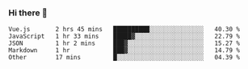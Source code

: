 ### Hi there 👋

<!--
**hjklink/hjklink** is a ✨ _special_ ✨ repository because its `README.md` (this file) appears on your GitHub profile.

Here are some ideas to get you started:

- 🔭 I’m currently working on ...
- 🌱 I’m currently learning ...
- 👯 I’m looking to collaborate on ...
- 🤔 I’m looking for help with ...
- 💬 Ask me about ...
- 📫 How to reach me: ...
- 😄 Pronouns: ...
- ⚡ Fun fact: ...
-->


<!--START_SECTION:waka-->

```text
Vue.js       2 hrs 45 mins   ██████████░░░░░░░░░░░░░░░   40.30 %
JavaScript   1 hr 33 mins    █████▓░░░░░░░░░░░░░░░░░░░   22.79 %
JSON         1 hr 2 mins     ███▓░░░░░░░░░░░░░░░░░░░░░   15.27 %
Markdown     1 hr            ███▓░░░░░░░░░░░░░░░░░░░░░   14.79 %
Other        17 mins         █░░░░░░░░░░░░░░░░░░░░░░░░   04.39 %
```

<!--END_SECTION:waka-->
